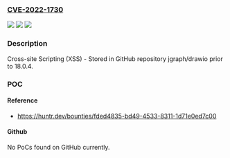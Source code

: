 ### [CVE-2022-1730](https://cve.mitre.org/cgi-bin/cvename.cgi?name=CVE-2022-1730)
![](https://img.shields.io/static/v1?label=Product&message=jgraph%2Fdrawio&color=blue)
![](https://img.shields.io/static/v1?label=Version&message=n%2Fa&color=blue)
![](https://img.shields.io/static/v1?label=Vulnerability&message=CWE-79%20Improper%20Neutralization%20of%20Input%20During%20Web%20Page%20Generation%20('Cross-site%20Scripting')&color=brighgreen)

### Description

Cross-site Scripting (XSS) - Stored in GitHub repository jgraph/drawio prior to 18.0.4.

### POC

#### Reference
- https://huntr.dev/bounties/fded4835-bd49-4533-8311-1d71e0ed7c00

#### Github
No PoCs found on GitHub currently.

